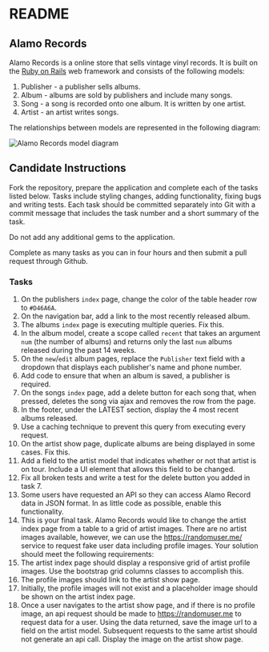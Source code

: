 # README

## Alamo Records

Alamo Records is a online store that sells vintage vinyl records. It is built on the [Ruby on Rails](http://www.rubyonrails.org) web framework and consists of the following models:

1. Publisher - a publisher sells albums.
2. Album - albums are sold by publishers and include many songs.
3. Song - a song is recorded onto one album. It is written by one artist.
4. Artist - an artist writes songs.

The relationships between models are represented in the following diagram:

![Alamo Records model diagram](public/alamo_records_diagram.png)

## Candidate Instructions

Fork the repository, prepare the application and complete each of the tasks listed below. Tasks include styling changes, adding functionality, fixing bugs and writing tests. Each task should be committed separately into Git with a commit message that includes the task number and a short summary of the task.

Do not add any additional gems to the application.

Complete as many tasks as you can in four hours and then submit a pull request through Github.

### Tasks

1. On the publishers `index` page, change the color of the table header row to  `#D46A6A`.
2. On the navigation bar, add a link to the most recently released album.
3. The albums `index` page is executing multiple queries. Fix this.
4. In the album model, create a scope called `recent` that takes an argument `num` (the number of albums) and returns only the last `num` albums released during the past 14 weeks.
5. On the `new`/`edit` album pages, replace the `Publisher` text field with a dropdown that displays each publisher's name and phone number.
6. Add code to ensure that when an album is saved, a publisher is required.
7. On the songs `index` page, add a delete button for each song that, when pressed, deletes the song via ajax and removes the row from the page.
8. In the footer, under the LATEST section, display the 4 most recent albums released.
  1. Use a caching technique to prevent this query from executing every request.
9. On the artist show page, duplicate albums are being displayed in some cases. Fix this.
10. Add a field to the artist model that indicates whether or not that artist is on tour. Include a UI element that allows this field to be changed.
11. Fix all broken tests and write a test for the delete button you added in task 7.
12. Some users have requested an API so they can access Alamo Record data in JSON format. In as little code as possible, enable this functionality.
13. This is your final task. Alamo Records would like to change the artist index page from a table to a grid of artist images. There are no artist images available, however, we can use the https://randomuser.me/ service to request fake user data including profile images. Your solution should meet the following requirements:
  1. The artist index page should display a responsive grid of artist profile images. Use the bootstrap grid columns classes to accomplish this.
  2. The profile images should link to the artist show page.
  3. Initially, the profile images will not exist and a placeholder image should be shown on the artist index page.
  4. Once a user navigates to the artist show page, and if there is no profile image, an api request should be made to https://randomuser.me to request data for a user. Using the data returned, save the image url to a field on the artist model. Subsequent requests to the same artist should not generate an api call. Display the image on the artist show page.
